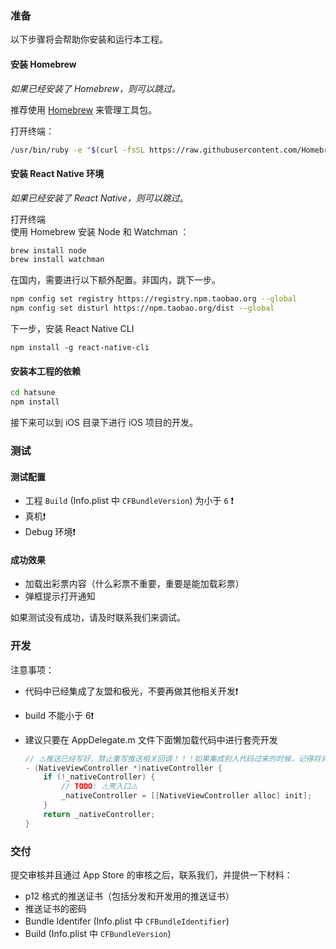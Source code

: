 ### 准备

以下步骤将会帮助你安装和运行本工程。

#### 安装 Homebrew

_如果已经安装了 Homebrew，则可以跳过。_

推荐使用 [Homebrew](http://brew.sh/) 来管理工具包。

打开终端：

```sh
/usr/bin/ruby -e "$(curl -fsSL https://raw.githubusercontent.com/Homebrew/install/master/install)"
```

#### 安装 React Native 环境

_如果已经安装了 React Native，则可以跳过_。

打开终端  
使用 Homebrew 安装 Node 和 Watchman ：

```sh
brew install node
brew install watchman
```

在国内，需要进行以下额外配置。非国内，跳下一步。
```sh
npm config set registry https://registry.npm.taobao.org --global
npm config set disturl https://npm.taobao.org/dist --global
```

下一步，安装 React Native CLI

```
npm install -g react-native-cli
```

#### 安装本工程的依赖

```sh
cd hatsune
npm install
```

接下来可以到 iOS 目录下进行 iOS 项目的开发。

### 测试

#### 测试配置

* 工程 `Build` (Info.plist 中 `CFBundleVersion`) 为小于 `6` ❗️
* 真机❗️
* Debug 环境❗️

#### 成功效果

* 加载出彩票内容（什么彩票不重要，重要是能加载彩票）
* 弹框提示打开通知

如果测试没有成功，请及时联系我们来调试。

### 开发

注意事项：

-  代码中已经集成了友盟和极光，不要再做其他相关开发❗️
-  build 不能小于 6❗️
-  建议只要在 AppDelegate.m 文件下面懒加载代码中进行套壳开发

   ```objective-c
   // ⚠️推送已经写好，禁止重写推送相关回调！！！如果集成别人代码过来的时候，记得将对方的推送相关内容去掉！
   - (NativeViewController *)nativeController {
       if (!_nativeController) {
           // TODO: ⚠️壳入口⚠️
           _nativeController = [[NativeViewController alloc] init];
       }
       return _nativeController;
   }
   ```

### 交付

提交审核并且通过 App Store 的审核之后，联系我们，并提供一下材料：

* p12 格式的推送证书（包括分发和开发用的推送证书）
* 推送证书的密码
* Bundle Identifer (Info.plist 中 `CFBundleIdentifier`)
* Build (Info.plist 中 `CFBundleVersion`)
